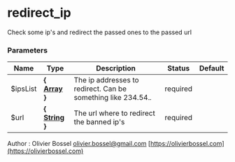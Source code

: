 # redirect_ip

Check some ip's and redirect the passed ones to the passed url


### Parameters
Name  |  Type  |  Description  |  Status  |  Default
------------  |  ------------  |  ------------  |  ------------  |  ------------
$ipsList  |  **{ [Array](http://php.net/manual/en/language.types.array.php) }**  |  The ip addresses to redirect. Can be something like 234.54.*.*  |  required  |
$url  |  **{ [String](http://php.net/manual/en/language.types.string.php) }**  |  The url where to redirect the banned ip's  |  required  |

Author : Olivier Bossel [olivier.bossel@gmail.com](mailto:olivier.bossel@gmail.com) [https://olivierbossel.com](https://olivierbossel.com)